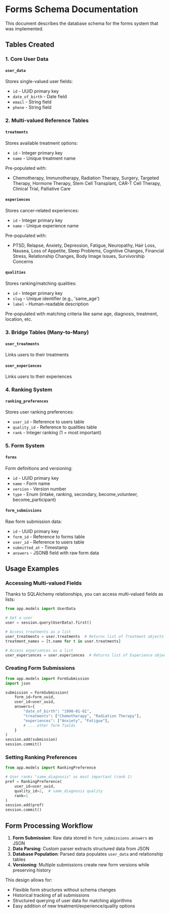 # Forms Schema Documentation

This document describes the database schema for the forms system that was implemented.

## Tables Created

### 1. Core User Data

#### `user_data`
Stores single-valued user fields:
- `id` - UUID primary key
- `date_of_birth` - Date field
- `email` - String field
- `phone` - String field

### 2. Multi-valued Reference Tables

#### `treatments`
Stores available treatment options:
- `id` - Integer primary key
- `name` - Unique treatment name

Pre-populated with:
- Chemotherapy, Immunotherapy, Radiation Therapy, Surgery, Targeted Therapy, Hormone Therapy, Stem Cell Transplant, CAR-T Cell Therapy, Clinical Trial, Palliative Care

#### `experiences`
Stores cancer-related experiences:
- `id` - Integer primary key  
- `name` - Unique experience name

Pre-populated with:
- PTSD, Relapse, Anxiety, Depression, Fatigue, Neuropathy, Hair Loss, Nausea, Loss of Appetite, Sleep Problems, Cognitive Changes, Financial Stress, Relationship Changes, Body Image Issues, Survivorship Concerns

#### `qualities`
Stores ranking/matching qualities:
- `id` - Integer primary key
- `slug` - Unique identifier (e.g., 'same_age')
- `label` - Human-readable description

Pre-populated with matching criteria like same age, diagnosis, treatment, location, etc.

### 3. Bridge Tables (Many-to-Many)

#### `user_treatments`
Links users to their treatments

#### `user_experiences` 
Links users to their experiences

### 4. Ranking System

#### `ranking_preferences`
Stores user ranking preferences:
- `user_id` - Reference to users table
- `quality_id` - Reference to qualities table
- `rank` - Integer ranking (1 = most important)

### 5. Form System

#### `forms`
Form definitions and versioning:
- `id` - UUID primary key
- `name` - Form name
- `version` - Version number
- `type` - Enum (intake, ranking, secondary, become_volunteer, become_participant)

#### `form_submissions`
Raw form submission data:
- `id` - UUID primary key
- `form_id` - Reference to forms table
- `user_id` - Reference to users table  
- `submitted_at` - Timestamp
- `answers` - JSONB field with raw form data

## Usage Examples

### Accessing Multi-valued Fields
Thanks to SQLAlchemy relationships, you can access multi-valued fields as lists:

```python
from app.models import UserData

# Get a user
user = session.query(UserData).first()

# Access treatments as a list
user_treatments = user.treatments  # Returns list of Treatment objects
treatment_names = [t.name for t in user.treatments]

# Access experiences as a list  
user_experiences = user.experiences  # Returns list of Experience objects
```

### Creating Form Submissions
```python
from app.models import FormSubmission
import json

submission = FormSubmission(
    form_id=form_uuid,
    user_id=user_uuid,
    answers={
        "date_of_birth": "1990-01-01",
        "treatments": ["Chemotherapy", "Radiation Therapy"],
        "experiences": ["Anxiety", "Fatigue"],
        # ... other form fields
    }
)
session.add(submission)
session.commit()
```

### Setting Ranking Preferences
```python
from app.models import RankingPreference

# User ranks "same_diagnosis" as most important (rank 1)
pref = RankingPreference(
    user_id=user_uuid,
    quality_id=2,  # same_diagnosis quality
    rank=1
)
session.add(pref)
session.commit()
```

## Form Processing Workflow

1. **Form Submission**: Raw data stored in `form_submissions.answers` as JSON
2. **Data Parsing**: Custom parser extracts structured data from JSON
3. **Database Population**: Parsed data populates `user_data` and relationship tables
4. **Versioning**: Multiple submissions create new form versions while preserving history

This design allows for:
- Flexible form structures without schema changes
- Historical tracking of all submissions
- Structured querying of user data for matching algorithms
- Easy addition of new treatment/experience/quality options 
